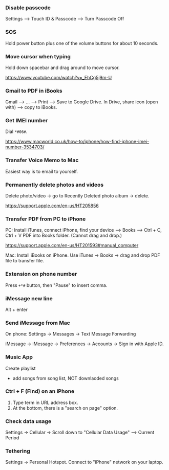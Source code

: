 ### Disable passcode

Settings --> Touch ID & Passcode --> Turn Passcode Off


### SOS

Hold power button plus one of the volume buttons for about 10 seconds.


### Move cursor when typing

Hold down spacebar and drag around to move cursor.

https://www.youtube.com/watch?v=_EhCg5j9m-U


### Gmail to PDF in iBooks

Gmail --> ... --> Print --> Save to Google Drive. In Drive, share icon (open with) --> copy to iBooks.


### Get IMEI number

Dial `*#06#`.

https://www.macworld.co.uk/how-to/iphone/how-find-iphone-imei-number-3534703/


### Transfer Voice Memo to Mac

Easiest way is to email to yourself.


### Permanently delete photos and videos

Delete photo/video -> go to Recently Deleted photo album -> delete.

https://support.apple.com/en-us/HT205856


### Transfer PDF from PC to iPhone

PC: Install iTunes, connect iPhone, find your device --> Books --> Ctrl + C, Ctrl + V PDF into Books folder. (Cannot drag and drop.)

https://support.apple.com/en-us/HT201593#manual_computer

Mac: Install iBooks on iPhone. Use iTunes -> Books -> drag and drop PDF file to transfer file.


### Extension on phone number

Press `+*#` button, then "Pause" to insert comma.


### iMessage new line

Alt + enter


### Send iMessage from Mac

On phone: Settings -> Messages -> Text Message Forwarding

iMessage -> iMessage -> Preferences -> Accounts -> Sign in with Apple ID.


### Music App

Create playlist
- add songs from song list, NOT downlaoded songs


### Ctrl + F (Find) on an iPhone

1. Type term in URL address box.
2. At the bottom, there is a "search on page" option.


### Check data usage

Settings -> Cellular -> Scroll down to "Cellular Data Usage" --> Current Period


### Tethering

Settings -> Personal Hotspot. Connect to "iPhone" network on your laptop.